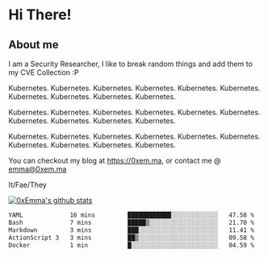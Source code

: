 # Hi There!

## About me
I am a Security Researcher, I like to break random things and add them to my CVE Collection :P 

Kubernetes. Kubernetes. Kubernetes. Kubernetes. Kubernetes. Kubernetes. Kubernetes. Kubernetes. Kubernetes. Kubernetes.

Kubernetes. Kubernetes. Kubernetes. Kubernetes. Kubernetes. Kubernetes. Kubernetes. Kubernetes. Kubernetes. Kubernetes.

Kubernetes. Kubernetes. Kubernetes. Kubernetes. Kubernetes. Kubernetes. Kubernetes. Kubernetes. Kubernetes. Kubernetes.

You can checkout my blog at https://0xem.ma, or contact me @ [emma@0xem.ma](mailto:emma@0xem.ma)

It/Fae/They

[![0xEmma's github stats](https://github-readme-stats.vercel.app/api?username=0xEmma&count_private=true&show_icons=true&theme=gruvbox)](https://github.com/0xEmma)
<!--START_SECTION:waka-->

```txt
YAML             16 mins         ████████████░░░░░░░░░░░░░   47.58 %
Bash             7 mins          █████▒░░░░░░░░░░░░░░░░░░░   21.70 %
Markdown         3 mins          ███░░░░░░░░░░░░░░░░░░░░░░   11.41 %
ActionScript 3   3 mins          ██▒░░░░░░░░░░░░░░░░░░░░░░   09.58 %
Docker           1 min           █░░░░░░░░░░░░░░░░░░░░░░░░   04.59 %
```

<!--END_SECTION:waka-->
